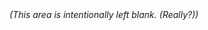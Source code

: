 <br><br><br><br>

<p align="center"><em>(This area is intentionally left blank. (Really?))</em></p>

<br><br><br><br>

<!--
### Hi there 👋

**Alan-Liang/Alan-Liang** is a ✨ _special_ ✨ repository because its `README.md` (this file) appears on your GitHub profile.

Here are some ideas to get you started:

- 🔭 I’m currently working on the physics olympiad and KEEER Vote.
- 🌱 I’m currently learning Haskell and maybe a bit of Rust.
- 👯 I’m looking to collaborate on Gaokao.
- 🤔 I’m looking for help with ...
- 💬 Ask me about anything.
- 📫 How to reach me: look for my contact information in GitHub!
- 😄 Pronouns: he/she/it/<img src onerror=alert(/xss/)>
- ⚡ Fun fact: not an OIer.
-->
